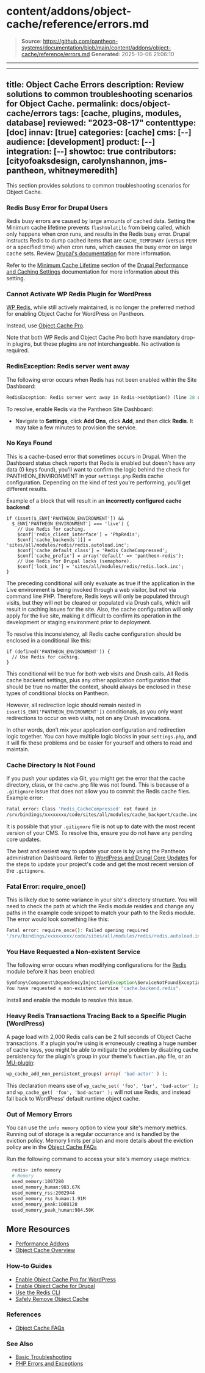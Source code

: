 # content/addons/object-cache/reference/errors.md

> **Source**: https://github.com/pantheon-systems/documentation/blob/main/content/addons/object-cache/reference/errors.md
> **Generated**: 2025-10-06 21:06:10

---

---
title: Object Cache Errors
description: Review solutions to common troubleshooting scenarios for Object Cache.
permalink: docs/object-cache/errors
tags: [cache, plugins, modules, database]
reviewed: "2023-08-17"
contenttype: [doc]
innav: [true]
categories: [cache]
cms: [--]
audience: [development]
product: [--]
integration: [--]
showtoc: true
contributors: [cityofoaksdesign, carolynshannon, jms-pantheon, whitneymeredith]
---
This section provides solutions to common troubleshooting scenarios for Object Cache.

### Redis Busy Error for Drupal Users

Redis busy errors are caused by large amounts of cached data. Setting the Minimum cache lifetime prevents `flushVolatile` from being called, which only happens when cron runs, and results in the Redis busy error. Drupal instructs Redis to dump cached items that are `CACHE_TEMPORARY` (versus `PERM` or a specified time) when cron runs, which causes the busy error on large cache sets. Review [Drupal's documentation](https://www.drupal.org/project/redis/issues/2538902) for more information.

Refer to the [Minimum Cache Lifetime](/drupal-cache#minimum-cache-lifetime) section of the [Drupal Performance and Caching Settings](/drupal-cache) documentation for more information about this setting.

### Cannot Activate WP Redis Plugin for WordPress
[WP Redis](/object-cache/wordpress-deprecated), while still actively maintained, is no longer the preferred method for enabling Object Cache for WordPress on Pantheon.

Instead, use [Object Cache Pro](/object-cache/wordpress).

Note that both WP Redis and Object Cache Pro both have mandatory drop-in plugins, but these plugins are _not_ interchangeable. No activation is required.

### RedisException: Redis server went away

The following error occurs when Redis has not been enabled within the Site Dashboard:

```php
RedisException: Redis server went away in Redis->setOption() (line 28 of /srv/bindings/xxxxxxxx/code/sites/all/modules/redis/lib/Redis/Client/PhpRedis.php).
```

To resolve, enable Redis via the Pantheon Site Dashboard:

- Navigate to **Settings**, click **Add Ons**, click **Add**, and then click **Redis**. It may take a few minutes to provision the service.

### No Keys Found

This is a cache-based error that sometimes occurs in Drupal. When the Dashboard status check reports that Redis is enabled but doesn't have any data (0 keys found), you'll want to confirm the logic behind the check for PANTHEON_ENVIRONMENT in your `settings.php` Redis cache configuration. Depending on the kind of test you're performing, you’ll get different results.

Example of a block that will result in an **incorrectly configured cache backend**:

```php:title=settings.php
if (isset($_ENV['PANTHEON_ENVIRONMENT']) &&
  $_ENV['PANTHEON_ENVIRONMENT'] === 'live') {
    // Use Redis for caching.
    $conf['redis_client_interface'] = 'PhpRedis';
    $conf['cache_backends'][] = 'sites/all/modules/redis/redis.autoload.inc';
    $conf['cache_default_class'] = 'Redis_CacheCompressed';
    $conf['cache_prefix'] = array('default' => 'pantheon-redis');
    // Use Redis for Drupal locks (semaphore).
    $conf['lock_inc'] = 'sites/all/modules/redis/redis.lock.inc';
}
```

The preceding conditional will only evaluate as true if the application in the Live environment is being invoked through a web visitor, but not via command line PHP. Therefore, Redis keys will only be populated through visits, but they will not be cleared or populated via Drush calls, which will result in caching issues for the site. Also, the cache configuration will only apply for the live site, making it difficult to confirm its operation in the development or staging environment prior to deployment.

To resolve this inconsistency, all Redis cache configuration should be enclosed in a conditional like this:

```php:title=settings.php
if (defined('PANTHEON_ENVIRONMENT')) {
  // Use Redis for caching.
}
```

This conditional will be true for both web visits and Drush calls. All Redis cache backend settings, plus any other application configuration that should be true no matter the context, should always be enclosed in these types of conditional blocks on Pantheon.

However, all redirection logic should remain nested in `isset($_ENV['PANTHEON_ENVIRONMENT'])` conditionals, as you only want redirections to occur on web visits, not on any Drush invocations.

In other words, don’t mix your application configuration and redirection logic together. You can have multiple logic blocks in your `settings.php`, and it will fix these problems and be easier for yourself and others to read and maintain.

### Cache Directory Is Not Found

If you push your updates via Git, you might get the error that the cache directory, class, or the `cache.php` file was not found. This is because of a `.gitignore` issue that does not allow you to commit the Redis cache files. Example error:

```bash
Fatal error: Class 'Redis_CacheCompressed' not found in
/srv/bindings/xxxxxxxx/code/sites/all/modules/cache_backport/cache.inc on line 71
```

It is possible that your `.gitignore` file is not up to date with the most recent version of your CMS. To resolve this, ensure you do not have any pending core updates.

The best and easiest way to update your core is by using the Pantheon administration Dashboard. Refer to [WordPress and Drupal Core Updates](/core-updates) for the steps to update your project's code and get the most recent version of the `.gitignore`.

### Fatal Error: require\_once()

This is likely due to some variance in your site's directory structure. You will need to check the path at which the Redis module resides and change any paths in the example code snippet to match your path to the Redis module. The error would look something like this:

```bash
Fatal error: require_once(): Failed opening required
'/srv/bindings/xxxxxxxxx/code/sites/all/modules/redis/redis.autoload.inc'
```

### You Have Requested a Non-existent Service

The following error occurs when modifying configurations for the [Redis](https://www.drupal.org/project/redis) module before it has been enabled:

```php
Symfony\Component\DependencyInjection\Exception\ServiceNotFoundException:
You have requested a non-existent service "cache.backend.redis".
```

Install and enable the module to resolve this issue.

### Heavy Redis Transactions Tracing Back to a Specific Plugin (WordPress)

A page load with 2,000 Redis calls can be 2 full seconds of Object Cache transactions. If a plugin you're using is erroneously creating a huge number of cache keys, you might be able to mitigate the problem by disabling cache persistency for the plugin's group in your theme's `function.php` file, or an [MU-plugin](/guides/wordpress-configurations/mu-plugin):

```php
wp_cache_add_non_persistent_groups( array( 'bad-actor' ) );
```

This declaration means use of `wp_cache_set( 'foo', 'bar', 'bad-actor' );` and `wp_cache_get( 'foo', 'bad-actor' );` will not use Redis, and instead fall back to WordPress' default runtime object cache.

### Out of Memory Errors

You can use the `info memory` option to view your site's memory metrics. Running out of storage is a regular occurrance and is handled by the eviction policy. Memory limits per plan and more details about the eviction policy are in the [Object Cache FAQs](/object-cache/faq#how-much-object-cache-is-available-for-each-plan-level)

Run the following command to access your site's memory usage metrics:

  ```bash
    redis> info memory
    # Memory
    used_memory:1007280
    used_memory_human:983.67K
    used_memory_rss:2002944
    used_memory_rss_human:1.91M
    used_memory_peak:1008128
    used_memory_peak_human:984.50K
  ```

## More Resources
- [Performance Addons](/addons)
- [Object Cache Overview](/object-cache)

### How-to Guides
- [Enable Object Cache Pro for WordPress](/object-cache/wordpress)
- [Enable Object Cache for Drupal](/object-cache/drupal)
- [Use the Redis CLI](/object-cache/cli)
- [Safely Remove Object Cache](/object-cache/remove)

### References
- [Object Cache FAQs](/object-cache/faq)

### See Also
- [Basic Troubleshooting](/basic-troubleshooting)
- [PHP Errors and Exceptions](/guides/php/php-errors)
